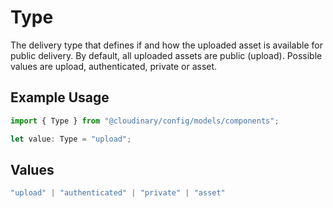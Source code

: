 # Type

The delivery type that defines if and how the uploaded asset is available for public delivery. By default, all uploaded assets are public (upload). Possible values are upload, authenticated, private or asset.

## Example Usage

```typescript
import { Type } from "@cloudinary/config/models/components";

let value: Type = "upload";
```

## Values

```typescript
"upload" | "authenticated" | "private" | "asset"
```
